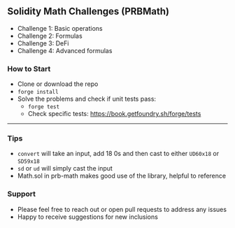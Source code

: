 ## Solidity Math Challenges (PRBMath)

- Challenge 1: Basic operations
- Challenge 2: Formulas
- Challenge 3: DeFi
- Challenge 4: Advanced formulas

### How to Start
- Clone or download the repo
- `forge install`
- Solve the problems and check if unit tests pass:
    - `forge test`
    - Check specific tests: https://book.getfoundry.sh/forge/tests

---

### Tips
- `convert` will take an input, add 18 0s and then cast to either `UD60x18` or `SD59x18`
- `sd` or `ud` will simply cast the input
- Math.sol in prb-math makes good use of the library, helpful to reference

### Support
- Please feel free to reach out or open pull requests to address any issues
- Happy to receive suggestions for new inclusions
